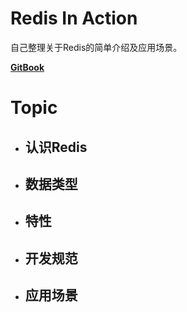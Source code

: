 # Redis In Action

自己整理关于Redis的简单介绍及应用场景。

[**GitBook**](https://84hero.gitbooks.io/redis_in_action/)

# Topic

* ## 认识Redis

* ## **数据类型**
* ## 特性
* ## 开发规范
* ## 应用场景



